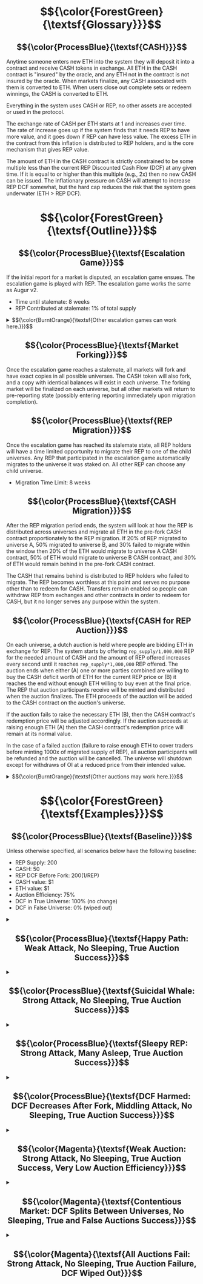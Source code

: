 # $${\color{ForestGreen}{\textsf{Glossary}}}$$

## $${\color{ProcessBlue}{\textsf{CASH}}}$$
Anytime someone enters new ETH into the system they will deposit it into a contract and receive CASH tokens in exchange.  All ETH in the CASH contract is "insured" by the oracle, and any ETH not in the contract is not insured by the oracle.  When markets finalize, any CASH associated with them is converted to ETH.  When users close out complete sets or redeem winnings, the CASH is converted to ETH.

Everything in the system uses CASH or REP, no other assets are accepted or used in the protocol.

The exchange rate of CASH per ETH starts at 1 and increases over time.  The rate of increase goes up if the system finds that it needs REP to have more value, and it goes down if REP can have less value.  The excess ETH in the contract from this inflation is distributed to REP holders, and is the core mechanism that gives REP value.

The amount of ETH in the CASH contract is strictly constrained to be some multiple less than the current REP Discounted Cash Flow (DCF) at any given time.  If it is equal to or higher than this multiple (e.g., 2x) then no new CASH can be issued.  The inflationary pressure on CASH will attempt to increase REP DCF somewhat, but the hard cap reduces the risk that the system goes underwater (ETH > REP DCF).


# $${\color{ForestGreen}{\textsf{Outline}}}$$

## $${\color{ProcessBlue}{\textsf{Escalation Game}}}$$
If the initial report for a market is disputed, an escalation game ensues.  The escalation game is played with REP.  The escalation game works the same as Augur v2.

* Time until stalemate: 8 weeks
* REP Contributed at stalemate: 1% of total supply

<details>
<summary>$${\color{BurntOrange}{\textsf{Other escalation games can work here.}}}$$</summary>
The main requirement is that any REP committed in the escalation game is committed to the chosen side in a fork should the escalation game reach a stalemate state.  Other things that make for a good escalation game:

* **Long-Term Coordination** - Enable sustained collaboration among participants over time of the dispute
* **Public Commitment** - Allow individuals to visibly signal their belief in the correct outcome
* **Anti-Hedging Cost** - Impose a cost on participation to prevent users from supporting multiple sides
* **Incentive Alignment** - Ensure users who choose correctly are rewarded more than they lose by participating
* **Collective Funding** - Support pooled contributions toward a shared resolution goal
* **Decision or Deadlock** - Include a path to force a resolution or formally declare a stalemate
* **Affordable Stalemate** - Make “no decision” affordable but not easily exploitable
* **Broad Participation** - Maximize inclusion by making participation widely accessible
</details>

## $${\color{ProcessBlue}{\textsf{Market Forking}}}$$
Once the escalation game reaches a stalemate, all markets will fork and have exact copies in all possible universes.  The CASH token will also fork, and a copy with identical balances will exist in each universe.  The forking market will be finalized on each universe, but all other markets will return to pre-reporting state (possibly entering reporting immediately upon migration completion).

## $${\color{ProcessBlue}{\textsf{REP Migration}}}$$
Once the escalation game has reached its stalemate state, all REP holders will have a time limited opportunity to migrate their REP to one of the child universes.  Any REP that participated in the escalation game automatically migrates to the universe it was staked on.  All other REP can choose any child universe.

* Migration Time Limit: 8 weeks

## $${\color{ProcessBlue}{\textsf{CASH Migration}}}$$
After the REP migration period ends, the system will look at how the REP is distributed across universes and migrate all ETH in the pre-fork CASH contract proportionately to the REP migration.  If 20% of REP migrated to universe A, 50% migrated to universe B, and 30% failed to migrate within the window then 20% of the ETH would migrate to universe A CASH contract, 50% of ETH would migrate to universe B CASH contract, and 30% of ETH would remain behind in the pre-fork CASH contract.

The CASH that remains behind is distributed to REP holders who failed to migrate.  The REP becomes worthless at this point and serves no purpose other than to redeem for CASH.  Transfers remain enabled so people can withdraw REP from exchanges and other contracts in order to redeem for CASH, but it no longer serves any purpose within the system.

## $${\color{ProcessBlue}{\textsf{CASH for REP Auction}}}$$
On each universe, a dutch auction is held where people are bidding ETH in exchange for REP.  The system starts by offering `rep_supply/1,000,000` REP for the needed amount of CASH and the amount of REP offered increases every second until it reaches `rep_supply*1,000,000` REP offered.  The auction ends when either (A) one or more parties combined are willing to buy the CASH deficit worth of ETH for the current REP price or (B) it reaches the end without enough ETH willing to buy even at the final price.  The REP that auction participants receive will be minted and distributed when the auction finalizes.  The ETH proceeds of the auction will be added to the CASH contract on the auction's universe.

If the auction fails to raise the necessary ETH (B), then the CASH contract's redemption price will be adjusted accordingly.  If the auction succeeds at raising enough ETH (A) then the CASH contract's redemption price will remain at its normal value.

In the case of a failed auction (failure to raise enough ETH to cover traders before minting 1000x of migrated supply of REP), all auction participants will be refunded and the auction will be cancelled.  The universe will shutdown except for withdraws of OI at a reduced price from their intended value.

<details>
<summary>$${\color{BurntOrange}{\textsf{Other auctions may work here.}}}$$</summary>
The main requirement of the auction is that it sells minted REP for ETH and raises as much ETH as possible (up to the needed amount to make CASH contract whole) while minting as little REP as possible.  Other useful properties include:

* Low gas cost.
* Encourages early participation.
* Finalizes quickly.
</details>


# $${\color{ForestGreen}{\textsf{Examples}}}$$

## $${\color{ProcessBlue}{\textsf{Baseline}}}$$
Unless otherwise specified, all scenarios below have the following baseline:

* REP Supply: 200
* CASH: 50
* REP DCF Before Fork: $200 ($1/REP)
* CASH value: $1
* ETH value: $1
* Auction Efficiency: 75%
* DCF in True Universe: 100% (no change)
* DCF in False Universe: 0% (wiped out)


<details>
<summary>

## $${\color{ProcessBlue}{\textsf{Happy Path: Weak Attack, No Sleeping, True Auction Success}}}$$

</summary>

### REP Migration
* 190 REP -> True
* 10 REP -> False
### CASH Migration
* 47.5 CASH -> True
* 2.5 CASH -> False
### Auction
* True auction raises 2.5 ETH, and mints 3.5 REP-T (rounded for simplicity).
* False auction raises ~0 ETH, and mints 1,000,000 REP-F.
### Outcome
* True universe has 50 ETH in CASH available for distribution to winners.
* True universe has 193.5 REP worth $200 total (~$1.034/REP).
* False universe has 2.5 ETH in CASH available for distribution to attacker.
* False universe has 1,000,010 REP worth $0 total.
* Attacker lost $${\color{Red}{\textsf{\\$10 -> \\$2.5 = -\\$7.5}}}$$.
* Defenders gained $${\color{OliveGreen}{\textsf{\\$190 -> \\$196.382 = \\$6.382}}}$$.
* Traders lost $${\color{RoyalBlue}{\textsf{\\$50 -> \\$50 = \\$0}}}$$.
* Auction participants profited $${\color{OliveGreen}{\textsf{\\$2.5 -> \\$3.618 = \\$1.118}}}$$.

</details>

<details>
<summary>

## $${\color{ProcessBlue}{\textsf{Suicidal Whale: Strong Attack, No Sleeping, True Auction Success}}}$$

</summary>
	
## REP Migration
* 10 REP -> True
* 190 REP -> False
## CASH Migration
* 2.5 CASH -> True
* 47.5 CASH -> False
## Auction
* True auction raises 47.5 ETH, and mints 65 REP (rounded for simplicity).
* False auction raises ~0 ETH, and mints 1,000,000 REP-F.
## Outcome
* True universe has 50 ETH in CASH available for distribution to winners.
* True universe has 75 REP worth $200 total ($2.667/REP).
* False universe has 47.5 ETH in CASH available for distribution to attacker.
* False universe has 1,000,190 REP worth $0 total.
* Attacker lost $${\color{Red}{\textsf{\\$190 -> \\$47.5 = -\\$142.5}}}$$.
* Defenders gained $${\color{OliveGreen}{\textsf{\\$10 -> \\$26.667 = \\$16.667}}}$$.
* Traders lost $${\color{RoyalBlue}{\textsf{\\$50 -> \\$50 = \\$0}}}$$.
* Auction participants profited $${\color{OliveGreen}{\textsf{\\$47.5 -> \\$173.333 = \\$125.833}}}$$.

</details>

<details>
<summary>

## $${\color{ProcessBlue}{\textsf{Sleepy REP: Strong Attack, Many Asleep, True Auction Success}}}$$

</summary>

## REP Migration
* 5 REP -> True
* 15 REP -> False
* 180 REP didn't move
## CASH Migration
* 1.25 CASH -> True
* 3.75 CASH -> False
* 45 CASH remains in parent universe.
## Auction
* True auction raises 48.75 ETH, and mints 65 REP.
* False auction raises ~0 ETH, and mints 1,000,000 REP-F.
## Outcome
* True universe has 50 ETH in CASH available for distribution to winners.
* True universe has 70 REP worth $200 total ($2.857/REP).
* False universe has 3.75 ETH in CASH available for distribution to attacker.
* False universe has 1,000,190 REP worth $0 total.
* 45 CASH distributed to 180 sleeping REP holders.
* Attacker lost $${\color{Red}{\textsf{\\$15 -> \\$3.75 = -\\$11.25}}}$$.
* Defenders gained $${\color{OliveGreen}{\textsf{\\$5 -> \\$14.286 = \\$9.286}}}$$.
* Sleeping REP holders lost $${\color{Red}{\textsf{\\$180 -> \\$45 = -\\$135}}}$$.
* Traders lost $${\color{RoyalBlue}{\textsf{\\$50 -> \\$50 = \\$0}}}$$.
* Auction participants profited $${\color{OliveGreen}{\textsf{\\$48.75 -> \\$185.714 = \\$136.964}}}$$.

</details>

<details>
<summary>

## $${\color{ProcessBlue}{\textsf{DCF Harmed: DCF Decreases After Fork, Middling Attack, No Sleeping, True Auction Success}}}$$

</summary>

* DCF in True Universe: 50% ($100 after fork)
## REP Migration
* 10 REP -> True
* 190 REP -> False
## CASH Migration
* 2.5 CASH -> True
* 47.5 CASH -> False
## Auction
* True auction raises 47.5 ETH, and mints 65 REP (rounded for simplicity).
* False auction raises ~0 ETH, and mints 1,000,000 REP-F.
## Outcome
* True universe has 50 ETH in CASH available for distribution to winners.
* True universe has 75 REP worth $100 total ($1.333/REP).
* False universe has 47.5 ETH in CASH available for distribution to attacker.
* False universe has 1,000,190 REP worth $0 total.
* Attacker lost $${\color{Red}{\textsf{\\$190 -> \\$47.5 = -\\$142.5}}}$$.
* Defenders gained $${\color{OliveGreen}{\textsf{\\$10 -> \\$13.333 = \\$3.333}}}$$.
* Traders lost $${\color{RoyalBlue}{\textsf{\\$50 -> \\$50 = \\$0}}}$$.
* Auction participants profited $${\color{OliveGreen}{\textsf{\\$47.5 -> \\$86.667 = \\$39.167}}}$$.
* Truemarkets™ gained $${\color{OliveGreen}{\textsf{\\$100}}}$$ (DCF must have gone somewhere)

</details>

<details>
<summary>

## $${\color{Magenta}{\textsf{Weak Auction: Strong Attack, No Sleeping, True Auction Success, Very Low Auction Efficiency}}}$$

</summary>

* Auction Efficiency: 5%
## REP Migration
* 10 REP -> True
* 190 REP -> False
## CASH Migration
* 2.5 CASH -> True
* 47.5 CASH -> False
## Auction
* True auction raises 47.5 ETH, and mints 950 REP.
* False auction raises ~0 ETH, and mints 1,000,000 REP-F.
## Outcome
* True universe has 50 ETH in CASH available for distribution to winners.
* True universe has 960 REP worth $200 total ($0.208/REP).
* False universe has 47.5 ETH in CASH available for distribution to attacker.
* False universe has 1,000,190 REP worth $0 total.
* Attacker lost $${\color{Red}{\textsf{\\$190 -> \\$47.5 = -\\$142.5}}}$$.
* Defenders lost $${\color{Red}{\textsf{\\$10 -> \\$2.083 = -\\$7.917}}}$$.
* Traders lost $${\color{RoyalBlue}{\textsf{\\$50 -> \\$50 = \\$0}}}$$.
* Auction participants profited $${\color{OliveGreen}{\textsf{\\$47.5 -> \\$197.917 = \\$150.417}}}$$.

</details>

<details>
<summary>

## $${\color{Magenta}{\textsf{Contentious Market: DCF Splits Between Universes, No Sleeping, True and False Auctions Success}}}$$

</summary>

### REP Migration
* 100 REP -> A
* 100 REP -> B
### CASH Migration
* 25 CASH -> A
* 25 CASH -> B
### Auction
* A auction raises 25 ETH, and mints 35 REP-A (rounded for simplicity).
* B auction raises 25 ETH, and mints 35 REP-B (rounded for simplicity).
### Outcome
* A universe has 50 ETH in CASH available for distribution to winners.
* A universe has 135 REP worth $100 total ($0.741/REP).
* B universe has 50 ETH in CASH available for distribution to winners.
* B universe has 135 REP worth $100 total ($0.741/REP).
* A migrators lost $${\color{Red}{\textsf{\\$100 -> \\$74.074 = -\\$25.926}}}$$.
* B migrators lost $${\color{Red}{\textsf{\\$100 -> \\$74.074 = -\\$25.926}}}$$.
* Traders gained $${\color{OliveGreen}{\textsf{\\$50 -> \\$100 = \\$50}}}$$.
* Auction participants profited $${\color{OliveGreen}{\textsf{\\$50 -> \\$51.852 = \\$1.852}}}$$.

</details>

<details>
<summary>

## $${\color{Magenta}{\textsf{All Auctions Fail: Strong Attack, No Sleeping, True Auction Failure, DCF Wiped Out}}}$$

</summary>

* DCF in True Universe: 0% (wiped out)
## REP Migration
* 10 REP -> True
* 190 REP -> False
## CASH Migration
* 2.5 CASH -> True
* 47.5 CASH -> False
## Auction
* True auction raises ~0 ETH, and mints 1,000,000 REP-True.
* False auction raises ~0 ETH, and mints 1,000,000 REP-False.
## Outcome
* True universe has 2.5 ETH in CASH available for distribution to winners.
* True universe has 1,000,010 REP worth $0 total.
* False universe has 47.5 ETH in CASH available for distribution to attacker.
* False universe has 1,000,190 REP worth $0 total.
* Attacker lost $${\color{Red}{\textsf{\\$190 -> \\$47.5 = -\\$142.5}}}$$.
* Defenders lost $${\color{Red}{\textsf{\\$10 -> \\$0 = -\\$10}}}$$.
* Traders lost $${\color{Red}{\textsf{\\$50 -> \\$2.5 = -\\$47.5}}}$$.
* Auction participants profited $${\color{RoyalBlue}{\textsf{\\$0 -> \\$0 = \\$0}}}$$.
* Truemarkets™ gained $${\color{OliveGreen}{\textsf{\\$200}}}$$ (DCF must have gone somewhere)

</details>
